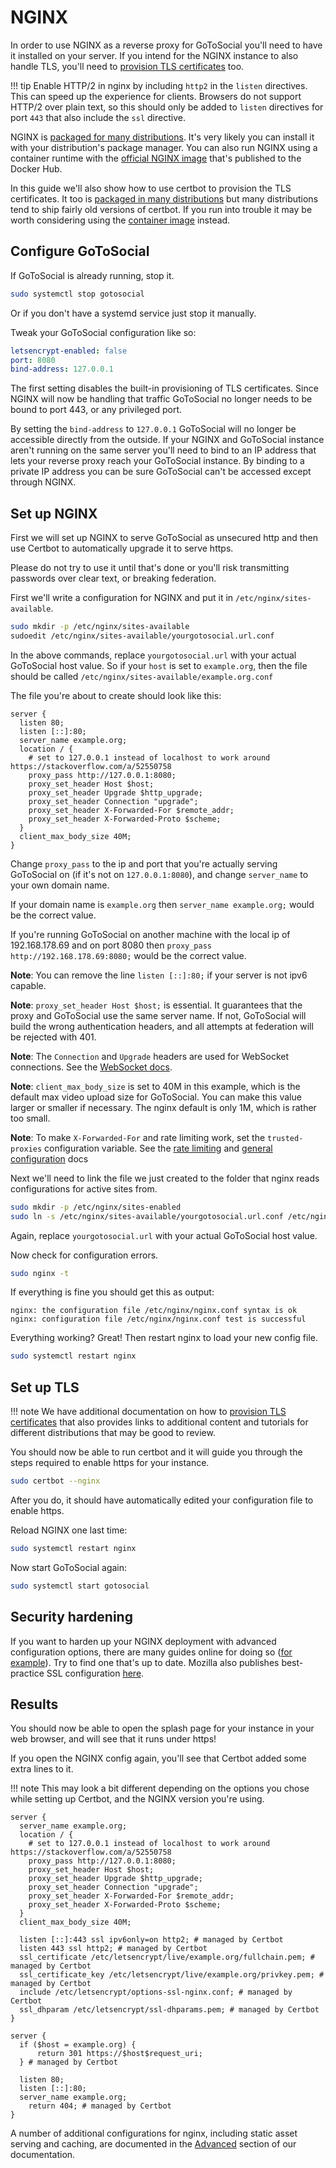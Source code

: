 # NGINX

In order to use NGINX as a reverse proxy for GoToSocial you'll need to have it installed on your server. If you intend for the NGINX instance to also handle TLS, you'll need to [provision TLS certificates](../../advanced/certificates.md) too.

!!! tip
    Enable HTTP/2 in nginx by including `http2` in the `listen` directives. This can speed up the experience for clients. Browsers do not support HTTP/2 over plain text, so this should only be added to `listen` directives for port `443` that also include the `ssl` directive.

NGINX is [packaged for many distributions](https://repology.org/project/nginx/versions). It's very likely you can install it with your distribution's package manager. You can also run NGINX using a container runtime with the [official NGINX image](https://hub.docker.com/_/nginx) that's published to the Docker Hub.

In this guide we'll also show how to use certbot to provision the TLS certificates. It too is [packaged in many distributions](https://repology.org/project/certbot/versions) but many distributions tend to ship fairly old versions of certbot. If you run into trouble it may be worth considering using the [container image](https://hub.docker.com/r/certbot/certbot) instead.

## Configure GoToSocial

If GoToSocial is already running, stop it.

```bash
sudo systemctl stop gotosocial
```

Or if you don't have a systemd service just stop it manually.

Tweak your GoToSocial configuration like so:

```yaml
letsencrypt-enabled: false
port: 8080
bind-address: 127.0.0.1
```

The first setting disables the built-in provisioning of TLS certificates. Since NGINX will now be handling that traffic GoToSocial no longer needs to be bound to port 443, or any privileged port.

By setting the `bind-address` to `127.0.0.1` GoToSocial will no longer be accessible directly from the outside. If your NGINX and GoToSocial instance aren't running on the same server you'll need to bind to an IP address that lets your reverse proxy reach your GoToSocial instance. By binding to a private IP address you can be sure GoToSocial can't be accessed except through NGINX.

## Set up NGINX

First we will set up NGINX to serve GoToSocial as unsecured http and then use Certbot to automatically upgrade it to serve https.

Please do not try to use it until that's done or you'll risk transmitting passwords over clear text, or breaking federation.

First we'll write a configuration for NGINX and put it in `/etc/nginx/sites-available`.

```bash
sudo mkdir -p /etc/nginx/sites-available
sudoedit /etc/nginx/sites-available/yourgotosocial.url.conf
```

In the above commands, replace `yourgotosocial.url` with your actual GoToSocial host value. So if your `host` is set to `example.org`, then the file should be called `/etc/nginx/sites-available/example.org.conf`

The file you're about to create should look like this:

```nginx
server {
  listen 80;
  listen [::]:80;
  server_name example.org;
  location / {
    # set to 127.0.0.1 instead of localhost to work around https://stackoverflow.com/a/52550758
    proxy_pass http://127.0.0.1:8080;
    proxy_set_header Host $host;
    proxy_set_header Upgrade $http_upgrade;
    proxy_set_header Connection "upgrade";
    proxy_set_header X-Forwarded-For $remote_addr;
    proxy_set_header X-Forwarded-Proto $scheme;
  }
  client_max_body_size 40M;
}
```

Change `proxy_pass` to the ip and port that you're actually serving GoToSocial on (if it's not on `127.0.0.1:8080`), and change `server_name` to your own domain name.

If your domain name is `example.org` then `server_name example.org;` would be the correct value.

If you're running GoToSocial on another machine with the local ip of 192.168.178.69 and on port 8080 then `proxy_pass http://192.168.178.69:8080;` would be the correct value.

**Note**: You can remove the line `listen [::]:80;` if your server is not ipv6 capable.

**Note**: `proxy_set_header Host $host;` is essential. It guarantees that the proxy and GoToSocial use the same server name. If not, GoToSocial will build the wrong authentication headers, and all attempts at federation will be rejected with 401.

**Note**: The `Connection` and `Upgrade` headers are used for WebSocket connections. See the [WebSocket docs](websocket.md).

**Note**: `client_max_body_size` is set to 40M in this example, which is the default max video upload size for GoToSocial. You can make this value larger or smaller if necessary. The nginx default is only 1M, which is rather too small.

**Note**: To make `X-Forwarded-For` and rate limiting work, set the `trusted-proxies` configuration variable. See the [rate limiting](../../api/ratelimiting.md) and [general configuration](../../configuration/general.md) docs

Next we'll need to link the file we just created to the folder that nginx reads configurations for active sites from.

```bash
sudo mkdir -p /etc/nginx/sites-enabled
sudo ln -s /etc/nginx/sites-available/yourgotosocial.url.conf /etc/nginx/sites-enabled/
```

Again, replace `yourgotosocial.url` with your actual GoToSocial host value.

Now check for configuration errors.

```bash
sudo nginx -t
```

If everything is fine you should get this as output:

```text
nginx: the configuration file /etc/nginx/nginx.conf syntax is ok
nginx: configuration file /etc/nginx/nginx.conf test is successful
```

Everything working? Great! Then restart nginx to load your new config file.

```bash
sudo systemctl restart nginx
```

## Set up TLS

!!! note
    We have additional documentation on how to [provision TLS certificates](../../advanced/certificates.md) that also provides links to additional content and tutorials for different distributions that may be good to review.

You should now be able to run certbot and it will guide you through the steps required to enable https for your instance.

```bash
sudo certbot --nginx
```

After you do, it should have automatically edited your configuration file to enable https.

Reload NGINX one last time:

```bash
sudo systemctl restart nginx
```

Now start GoToSocial again:

```bash
sudo systemctl start gotosocial
```

## Security hardening

If you want to harden up your NGINX deployment with advanced configuration options, there are many guides online for doing so ([for example](https://beaglesecurity.com/blog/article/nginx-server-security.html)). Try to find one that's up to date. Mozilla also publishes best-practice SSL configuration [here](https://ssl-config.mozilla.org/).

## Results

You should now be able to open the splash page for your instance in your web browser, and will see that it runs under https!

If you open the NGINX config again, you'll see that Certbot added some extra lines to it.

!!! note
    This may look a bit different depending on the options you chose while setting up Certbot, and the NGINX version you're using.

```nginx
server {
  server_name example.org;
  location / {
    # set to 127.0.0.1 instead of localhost to work around https://stackoverflow.com/a/52550758
    proxy_pass http://127.0.0.1:8080;
    proxy_set_header Host $host;
    proxy_set_header Upgrade $http_upgrade;
    proxy_set_header Connection "upgrade";
    proxy_set_header X-Forwarded-For $remote_addr;
    proxy_set_header X-Forwarded-Proto $scheme;
  }
  client_max_body_size 40M;

  listen [::]:443 ssl ipv6only=on http2; # managed by Certbot
  listen 443 ssl http2; # managed by Certbot
  ssl_certificate /etc/letsencrypt/live/example.org/fullchain.pem; # managed by Certbot
  ssl_certificate_key /etc/letsencrypt/live/example.org/privkey.pem; # managed by Certbot
  include /etc/letsencrypt/options-ssl-nginx.conf; # managed by Certbot
  ssl_dhparam /etc/letsencrypt/ssl-dhparams.pem; # managed by Certbot
}

server {
  if ($host = example.org) {
      return 301 https://$host$request_uri;
  } # managed by Certbot

  listen 80;
  listen [::]:80;
  server_name example.org;
    return 404; # managed by Certbot
}
```

A number of additional configurations for nginx, including static asset serving and caching, are documented in the [Advanced](../../advanced/index.md) section of our documentation.
